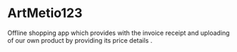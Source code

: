 # ArtMetio123
Offline shopping app which provides with the invoice receipt and uploading of our own product by providing its price details .
